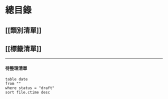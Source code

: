 # 總目錄
   ## [[類別清單]]
   ## [[標籤清單]]

---

 #### 待整理清單

```dataview
table date
from ""
where status = "draft"
sort file.ctime desc
```